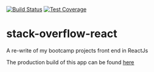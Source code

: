 [![Build Status](https://travis-ci.org/ProfJigsaw/stack-overflow-react.svg?branch=develop)](https://travis-ci.org/ProfJigsaw/stack-overflow-react) [![Test Coverage](https://api.codeclimate.com/v1/badges/a070086db0f1453df66e/test_coverage)](https://codeclimate.com/github/ProfJigsaw/stack-overflow-react/test_coverage)

# stack-overflow-react
A re-write of my bootcamp projects front end in ReactJs

The production build of this app can be found [here](https://sol-react.herokuapp.com)
